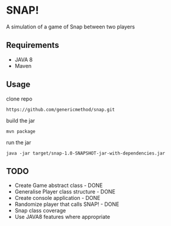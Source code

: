 # SNAP!
A simulation of a game of Snap between two players

## Requirements
- JAVA 8
- Maven

## Usage
clone repo
```
https://github.com/genericmethod/snap.git
```

build the jar
```
mvn package
```

run the jar
```
java -jar target/snap-1.0-SNAPSHOT-jar-with-dependencies.jar
```

## TODO
- Create Game abstract class  - DONE
- Generalise Player class structure - DONE
- Create console application - DONE
- Randomize player that calls SNAP! - DONE
- Snap class coverage
- Use JAVA8 features where appropriate
